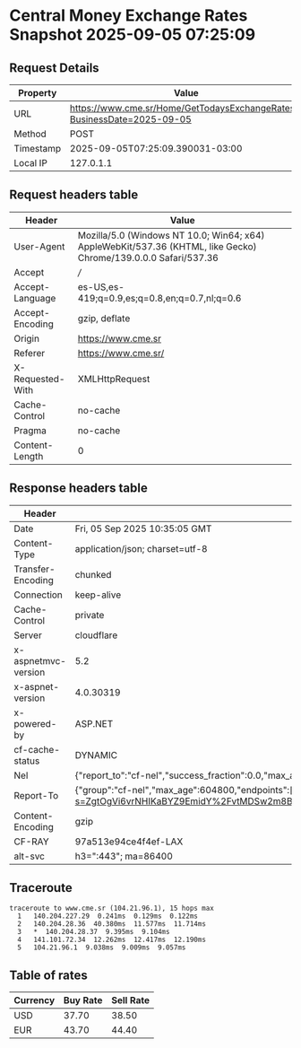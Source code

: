 # Central Money Exchange Rates Snapshot 2025-09-05 07:25:09
## Request Details

| Property | Value |
|----------|-------|
| URL | https://www.cme.sr/Home/GetTodaysExchangeRates/?BusinessDate=2025-09-05 |
| Method | POST |
| Timestamp | 2025-09-05T07:25:09.390031-03:00 |
| Local IP | 127.0.1.1 |
    
## Request headers table

| Header | Value |
|--------|-------|
| User-Agent | Mozilla/5.0 (Windows NT 10.0; Win64; x64) AppleWebKit/537.36 (KHTML, like Gecko) Chrome/139.0.0.0 Safari/537.36 |
| Accept | */* |
| Accept-Language | es-US,es-419;q=0.9,es;q=0.8,en;q=0.7,nl;q=0.6 |
| Accept-Encoding | gzip, deflate |
| Origin | https://www.cme.sr |
| Referer | https://www.cme.sr/ |
| X-Requested-With | XMLHttpRequest |
| Cache-Control | no-cache |
| Pragma | no-cache |
| Content-Length | 0 |

    
## Response headers table
| Header | Value |
|--------|-------|
| Date | Fri, 05 Sep 2025 10:35:05 GMT |
| Content-Type | application/json; charset=utf-8 |
| Transfer-Encoding | chunked |
| Connection | keep-alive |
| Cache-Control | private |
| Server | cloudflare |
| x-aspnetmvc-version | 5.2 |
| x-aspnet-version | 4.0.30319 |
| x-powered-by | ASP.NET |
| cf-cache-status | DYNAMIC |
| Nel | {"report_to":"cf-nel","success_fraction":0.0,"max_age":604800} |
| Report-To | {"group":"cf-nel","max_age":604800,"endpoints":[{"url":"https://a.nel.cloudflare.com/report/v4?s=ZgtOgVi6vrNHIKaBYZ9EmidY%2FvtMDSw2m8BRyYU9ub7KMJ6uyyAL76XeATTbN2vwScBeD4X0Q0gkpP9qq1zIk40FUfFT2MH%2BEr8%3D"}]} |
| Content-Encoding | gzip |
| CF-RAY | 97a513e94ce4f4ef-LAX |
| alt-svc | h3=":443"; ma=86400 |

## Traceroute 

```
traceroute to www.cme.sr (104.21.96.1), 15 hops max
  1   140.204.227.29  0.241ms  0.129ms  0.122ms 
  2   140.204.28.36  40.380ms  11.577ms  11.714ms 
  3   *  140.204.28.37  9.395ms  9.104ms 
  4   141.101.72.34  12.262ms  12.417ms  12.190ms 
  5   104.21.96.1  9.038ms  9.009ms  9.057ms 

```


## Table of rates

| Currency | Buy Rate | Sell Rate |
|----------|----------|-----------|
| USD | 37.70 | 38.50 |
| EUR | 43.70 | 44.40 |
